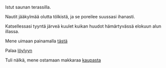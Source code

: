 Istut saunan terassilla.

Nautit jääkylmää olutta tölkistä, ja se poreilee suussasi ihanasti.

Katsellessasi tyyntä järveä kuulet kuikan huudot hämärtyvässä elokuun alun illassa.

Mene uimaan painamalla [tästä](järvi/järvi.md)

Palaa [löylyyn](loyly/loyly.md)

Tuli nälkä, mene ostamaan makkaraa [kaupasta](sauna/kauppa.md)

